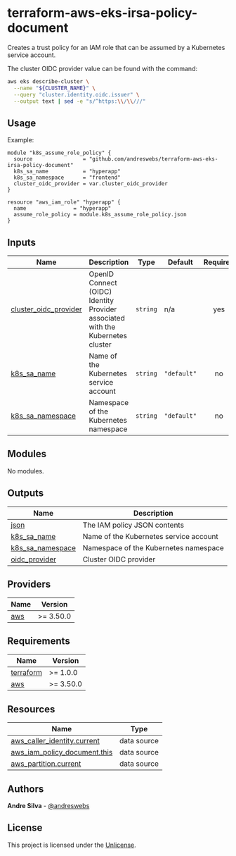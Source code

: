 [//]: # (BEGIN_TF_DOCS)
# terraform-aws-eks-irsa-policy-document

Creates a trust policy for an IAM role that can be assumed by
a Kubernetes service account.

The cluster OIDC provider value can be found with the
command:

```sh
aws eks describe-cluster \
  --name "${CLUSTER_NAME}" \
  --query "cluster.identity.oidc.issuer" \
  --output text | sed -e "s/^https:\\/\\///"
```

## Usage

Example:

```hcl
module "k8s_assume_role_policy" {
  source                = "github.com/andreswebs/terraform-aws-eks-irsa-policy-document"
  k8s_sa_name           = "hyperapp"
  k8s_sa_namespace      = "frontend"
  cluster_oidc_provider = var.cluster_oidc_provider
}

resource "aws_iam_role" "hyperapp" {
  name               = "hyperapp"
  assume_role_policy = module.k8s_assume_role_policy.json
}
```



## Inputs

| Name | Description | Type | Default | Required |
|------|-------------|------|---------|:--------:|
| <a name="input_cluster_oidc_provider"></a> [cluster\_oidc\_provider](#input\_cluster\_oidc\_provider) | OpenID Connect (OIDC) Identity Provider associated with the Kubernetes cluster | `string` | n/a | yes |
| <a name="input_k8s_sa_name"></a> [k8s\_sa\_name](#input\_k8s\_sa\_name) | Name of the Kubernetes service account | `string` | `"default"` | no |
| <a name="input_k8s_sa_namespace"></a> [k8s\_sa\_namespace](#input\_k8s\_sa\_namespace) | Namespace of the Kubernetes namespace | `string` | `"default"` | no |

## Modules

No modules.

## Outputs

| Name | Description |
|------|-------------|
| <a name="output_json"></a> [json](#output\_json) | The IAM policy JSON contents |
| <a name="output_k8s_sa_name"></a> [k8s\_sa\_name](#output\_k8s\_sa\_name) | Name of the Kubernetes service account |
| <a name="output_k8s_sa_namespace"></a> [k8s\_sa\_namespace](#output\_k8s\_sa\_namespace) | Namespace of the Kubernetes namespace |
| <a name="output_oidc_provider"></a> [oidc\_provider](#output\_oidc\_provider) | Cluster OIDC provider |

## Providers

| Name | Version |
|------|---------|
| <a name="provider_aws"></a> [aws](#provider\_aws) | >= 3.50.0 |

## Requirements

| Name | Version |
|------|---------|
| <a name="requirement_terraform"></a> [terraform](#requirement\_terraform) | >= 1.0.0 |
| <a name="requirement_aws"></a> [aws](#requirement\_aws) | >= 3.50.0 |

## Resources

| Name | Type |
|------|------|
| [aws_caller_identity.current](https://registry.terraform.io/providers/hashicorp/aws/latest/docs/data-sources/caller_identity) | data source |
| [aws_iam_policy_document.this](https://registry.terraform.io/providers/hashicorp/aws/latest/docs/data-sources/iam_policy_document) | data source |
| [aws_partition.current](https://registry.terraform.io/providers/hashicorp/aws/latest/docs/data-sources/partition) | data source |

[//]: # (END_TF_DOCS)

## Authors

**Andre Silva** - [@andreswebs](https://github.com/andreswebs)

## License

This project is licensed under the [Unlicense](UNLICENSE.md).
